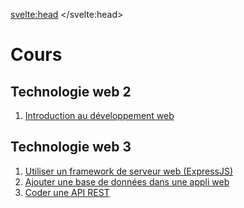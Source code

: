 
<svelte:head>
	<title>Cours - Johan Girod</title>
</svelte:head>

# Cours
## Technologie web 2
1. [Introduction au développement web](./tw2/1-intro-et-bases/)
## Technologie web 3
1. [Utiliser un framework de serveur web (ExpressJS)](./tw3/1-expressJS)
2. [Ajouter une base de données dans une appli web](./tw3/2-web-and-SQL/)
3. [Coder une API REST](./tw3/3-api-rest/)
